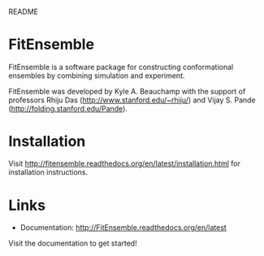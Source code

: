 ######
README
######

FitEnsemble
============

FitEnsemble is a software package for constructing conformational ensembles
by combining simulation and experiment.  

FitEnsemble was developed by Kyle A. Beauchamp with the support of professors Rhiju Das (http://www.stanford.edu/~rhiju/) and Vijay S. Pande (http://folding.stanford.edu/Pande).

Installation
============

Visit http://fitensemble.readthedocs.org/en/latest/installation.html for installation instructions.

Links
=====

- Documentation: http://FitEnsemble.readthedocs.org/en/latest

Visit the documentation to get started!

